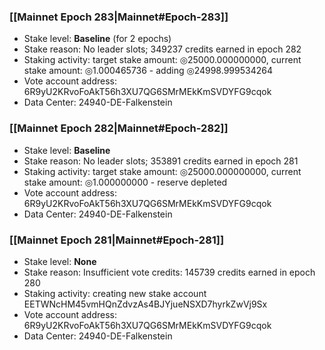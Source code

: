 ### [[Mainnet Epoch 283|Mainnet#Epoch-283]]
* Stake level: **Baseline** (for 2 epochs)
* Stake reason: No leader slots; 349237 credits earned in epoch 282
* Staking activity: target stake amount: ◎25000.000000000, current stake amount: ◎1.000465736 - adding ◎24998.999534264
* Vote account address: 6R9yU2KRvoFoAkT56h3XU7QG6SMrMEkKmSVDYFG9cqok
* Data Center: 24940-DE-Falkenstein
### [[Mainnet Epoch 282|Mainnet#Epoch-282]]
* Stake level: **Baseline**
* Stake reason: No leader slots; 353891 credits earned in epoch 281
* Staking activity: target stake amount: ◎25000.000000000, current stake amount: ◎1.000000000 - reserve depleted
* Vote account address: 6R9yU2KRvoFoAkT56h3XU7QG6SMrMEkKmSVDYFG9cqok
* Data Center: 24940-DE-Falkenstein
### [[Mainnet Epoch 281|Mainnet#Epoch-281]]
* Stake level: **None**
* Stake reason: Insufficient vote credits: 145739 credits earned in epoch 280
* Staking activity: creating new stake account EETWNcHM45vmHQnZdvzAs4BJYjueNSXD7hyrkZwVj9Sx
* Vote account address: 6R9yU2KRvoFoAkT56h3XU7QG6SMrMEkKmSVDYFG9cqok
* Data Center: 24940-DE-Falkenstein